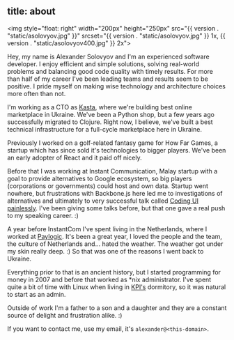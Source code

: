 title: about
----

<img style="float: right" width="200px" height="250px"
     src="{{ version . "static/asolovyov.jpg" }}"
     srcset="{{ version . "static/asolovyov.jpg" }} 1x, {{ version . "static/asolovyov400.jpg" }} 2x">

Hey, my name is Alexander Solovyov and I'm an experienced software developer. I
enjoy efficient and simple solutions, solving real-world problems and balancing
good code quality with timely results. For more than half of my career I've been
leading teams and results seem to be positive. I pride myself on making wise
technology and architecture choices more often than not.

I'm working as a CTO as [Kasta](https://kasta.ua/), where we're building best
online marketplace in Ukraine. We've been a Python shop, but a few years ago
successfully migrated to Clojure. Right now, I believe, we've built a best
technical infrastructure for a full-cycle marketplace here in Ukraine.

Previously I worked on a golf-related fantasy game for How Far Games, a startup
which has since sold it's technologies to bigger players. We've been an early
adopter of React and it paid off nicely.

Before that I was working at Instant Communication, Malay startup with a goal to
provide alternatives to Google ecosystem, so big players (corporations or
governments) could host and own data. Startup went nowhere, but frustrations
with Backbone.js here led me to investigations of alternatives and ultimately to
very successful talk called [Coding UI
painlessly](https://www.youtube.com/watch?v=l4mmMsAVjzk). I've been giving some
talks before, but that one gave a real push to my speaking career. :)

A year before InstantCom I've spent living in the Netherlands, where I worked at
[Paylogic](https://www.paylogic.com/). It's been a great year, I loved the
people and the team, the culture of Netherlands and... hated the weather. The
weather got under my skin really deep. :) So that was one of the reasons I went
back to Ukraine.

Everything prior to that is an ancient history, but I started programming for
money in 2007 and before that worked as *nix administrator. I've spent quite a
bit of time with Linux when living in [KPI's](https://kpi.ua/) dormitory, so it
was natural to start as an admin.

Outside of work I'm a father to a son and a daughter and they are a constant
source of delight and frustration alike. :)

If you want to contact me, use my email, it's `alexander@<this-domain>`.
